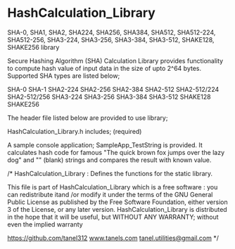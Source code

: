 # HashCalculation_Library
SHA-0, SHA1, SHA2, SHA224, SHA256, SHA384, SHA512, SHA512-224, SHA512-256, SHA3-224, SHA3-256, SHA3-384, SHA3-512, SHAKE128, SHAKE256 library

Secure Hashing Algorithm (SHA) Calculation Library provides functionality to compute hash value of input data in the size of upto 2^64 bytes. 
Supported SHA types are listed below;

SHA-0
SHA-1
SHA2-224
SHA2-256
SHA2-384
SHA2-512
SHA2-512/224
SHA2-512/256
SHA3-224
SHA3-256
SHA3-384
SHA3-512
SHAKE128
SHAKE256

The header file listed below are provided to use library;

HashCalculation_Library.h includes; (required)

A sample console application; SampleApp_TestString is provided. It calculates hash code for famous "The quick brown fox jumps over the lazy dog" and "" (blank) strings
and compares the result with known value.


/* HashCalculation_Library : Defines the functions for the static library.

This file is part of HashCalculation_Library which is a free software : you can redistribute itand /or modify it under the terms of
the GNU General Public License as published by the Free Software Foundation, either version 3 of the License, or any later version.
HashCalculation_Library is distributed in the hope that it will be useful, but WITHOUT ANY WARRANTY; without even the implied warranty

https://github.com/tanel312  www.tanels.com  tanel.utilities@gmail.com
*/
